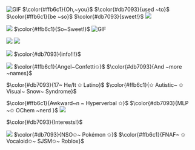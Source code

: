 
![GIF](https://gifs4crds.carrd.co/assets/images/image21.gif?vca07fc73a) $\color{#ffb6c1}{Oh,~you}$  $\color{#db7093}{used ~to}$
$\color{#ffb6c1}{be ~so}$
$\color{#db7093}{sweet!}$
![](https://static.wikia.nocookie.net/pkmn-rejuvenation/images/2/20/Icon869.png/revision/latest?cb=20210321041553)

![](https://64.media.tumblr.com/e6c8da2718dc3e965e35f2240796ca28/992b26fd25f142bf-75/s1280x1920/64de0394e7be4393a96310efaa2562e182df2150.png)
 $\color{#ffb6c1}{So~Sweet!}$ ![GIF](https://gifs4crds.carrd.co/assets/images/image21.gif?vca07fc73a)

![](https://static.wikia.nocookie.net/pkmn-rejuvenation/images/b/bd/869.png/revision/latest?cb=20210802142010) 
![](https://64.media.tumblr.com/69bbedb56acdc83101e8c79b3f18415d/tumblr_pto4tygEuu1yqxb05o1_250.gifv)

![](https://64.media.tumblr.com/6031d1507df681828a444505f7357fdd/ccdd7305b454a83a-33/s75x75_c1/6948436dfa7384c1206a9004ffa6ed28c2bbb057.gifv) $\color{#db7093}{info!!!}$

![](https://64.media.tumblr.com/50781ff503f98c490bb494b83a486b75/4d5dfb7571c6fe3d-94/s75x75_c1/9910f24df576db2fdb7f36abac2f82fb253d4e8c.gifv)  $\color{#ffb6c1}{Angel~Confetti✩}$ $\color{#db7093}{And ~more ~names}$

$\color{#db7093}{17~ He/It ✩ Latino}$ $\color{#ffb6c1}{✩ Autistic~ ✩ Visual~ Snow~ Syndrome}$

$\color{#ffb6c1}{Awkward~n ~ Hyperverbal ✩}$ $\color{#db7093}{MLP ~✩ OChem ~nerd }$ ![](https://64.media.tumblr.com/24b8b6c6a402157148f6fd5823397fa8/tumblr_inline_pdg137E1jH1rhwzwl_75sq.gifv) 

$\color{#db7093}{Interests!}$

![](https://64.media.tumblr.com/f6a842579e224a51589fe4959515c5fa/4d5dfb7571c6fe3d-04/s75x75_c1/208d8f6eea5b083208a803f2ee4ae6ac615a4d76.gifv) $\color{#db7093}{NSO✩~ Pokémon ✩}$ $\color{#ffb6c1}{FNAF~ ✩ Vocaloid✩~ SJSM✩~ Roblox}$
